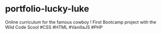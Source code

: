 # portfolio-lucky-luke
Online curriculum for the famous cowboy !
First Bootcamp project with the Wild Code Scool
#CSS #HTML #VanillaJS #PHP
